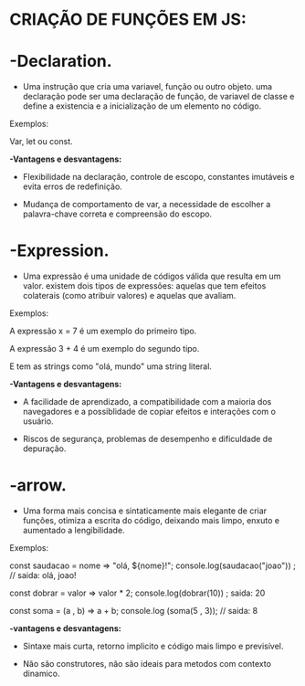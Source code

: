 # CRIAÇÃO DE FUNÇÕES EM JS:

# -Declaration.

* Uma instrução que cria uma variavel, função ou outro objeto. uma declaração pode ser uma declaração de função, de variavel de classe e define a existencia e a inicialização de um elemento no código.

Exemplos: 

Var, let ou const.

**-Vantagens e desvantagens:**

* Flexibilidade na declaração, controle de escopo, constantes imutáveis e evita erros de redefinição.

* Mudança de comportamento de var, a necessidade de escolher a palavra-chave correta e compreensão do escopo.

 # -Expression.

* Uma expressão é uma unidade de códigos válida que resulta em um valor. existem dois tipos de expressões: aquelas que tem efeitos colaterais (como atribuir valores) e aquelas que avaliam.

 Exemplos: 
 
A expressão x = 7 é um exemplo do primeiro tipo.

A expressão 3 + 4 é um exemplo do segundo tipo.

E tem as strings como "olá, mundo" uma string literal.

 **-Vantagens e desvantagens:**

* A facilidade de aprendizado, a compatibilidade com a maioria dos navegadores e a possiblidade de copiar efeitos e interações com o usuário.

* Riscos de segurança, problemas de desempenho e dificuldade de depuração.

 # -arrow.

* Uma forma mais concisa e sintaticamente mais elegante de criar funções, otimiza a escrita do código, deixando mais limpo, enxuto e aumentado a lengibilidade.

Exemplos:

const saudacao = nome => "olá, ${nome}!";
console.log(saudacao("joao")) ; // saida: olá, joao!

const dobrar = valor => valor * 2;
console.log(dobrar(10)) ; saida: 20

const soma = (a , b) => a + b;
console.log (soma(5 , 3)); // saida: 8

**-vantagens e desvantagens:**

* Sintaxe mais curta, retorno implicito e código mais limpo e previsível.

* Não são construtores, não são ideais para metodos com contexto dinamico.
